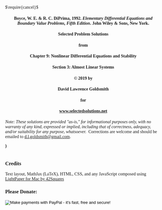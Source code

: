 $\require{cancel}$
<style>
body {font-family: Palatino}
</style>

#### <center>Boyce, W. E. & R. C. DiPrima, 1992. <i>Elementary Differential Equations and</i><br><i>Boundary Value Problems, Fifth Edition</i>. John Wiley & Sons, New York.
#### <center>Selected Problem Solutions
#### <center>from
#### <center>Chapter 9: Nonlinear Differential Equations and Stability
#### <center>Section 3: Almost Linear Systems
#### <center>&copy; 2019 by
#### <center>David Lawrence Goldsmith
#### <center>for
#### <center>www.selectedsolutions.net

<i>Note:  These solutions are provided "as-is," for informational purposes only, with no warranty of any kind, expressed or implied, including that of correctness, adequacy, and/or suitability for any purpose, whatsoever.</i>&nbsp; Corrections are welcome and should be emailed to d.l.goldsmith@gmail.com.

<b>)</b> 
<br><br>

### Credits
Text layout, MathJax (LaTeX), HTML, CSS, and any JavaScript composed using <a href="http://lightpaper.42squares.in/">LightPaper for Mac by 42Squares</a>

### Please Donate:
<form action="https://www.paypal.com/cgi-bin/webscr"
          method="post"><input name="cmd"
            value="_xclick" type="hidden"> <input name="business"
            value="dgoldsmith_89@alumni.brown.edu" type="hidden"> <input
            name="item_name" value="SelectedSolutions Donation"
            type="hidden"> <input name="cn" value="Special Instructions
            (optional" type="hidden"> <input
            src="https://www.paypal.com/images/x-click-but04.gif"
            name="submit" alt="Make payments with PayPal - it's fast,
            free and secure!" align="middle" border="0" type="image"></form>


